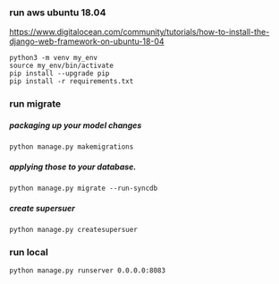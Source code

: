 
### run aws ubuntu 18.04
https://www.digitalocean.com/community/tutorials/how-to-install-the-django-web-framework-on-ubuntu-18-04

```
python3 -m venv my_env
source my_env/bin/activate
pip install --upgrade pip
pip install -r requirements.txt
```

### run migrate
##### packaging up your model changes
```
python manage.py makemigrations 
```

##### applying those to your database.
```
python manage.py migrate --run-syncdb 
```

##### create supersuer
```
python manage.py createsupersuer
```

### run local
```
python manage.py runserver 0.0.0.0:8083
```
